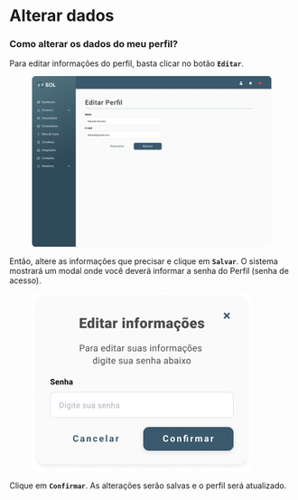 # Alterar dados

### Como alterar os dados do meu perfil?

Para editar informações do perfil, basta clicar no botão **`Editar`**.&#x20;

<figure><img src="../../../.gitbook/assets/Perfil (1).png" alt=""><figcaption></figcaption></figure>

Então, altere as informações que precisar e clique em **`Salvar`**. O sistema mostrará um modal onde você deverá informar a senha do Perfil (senha de acesso).

<figure><img src="../../../.gitbook/assets/Editar informações.png" alt=""><figcaption></figcaption></figure>

Clique em **`Confirmar`**. As alterações serão salvas e o perfil será atualizado.
